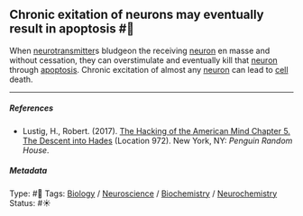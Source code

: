## Chronic exitation of neurons may eventually result in apoptosis  #🧠

When [neurotransmitter](Neurotransmitter.md)s bludgeon the receiving [neuron](Neuron.md) en masse and without cessation, they can overstimulate and eventually kill that [neuron](Neuron.md) through [apoptosis](Apoptosis.md).  Chronic excitation of almost any [neuron](Neuron.md) can lead to [cell]() death.

---

##### References

* Lustig, H., Robert. (2017). [The Hacking of the American Mind Chapter 5. The Descent into Hades](The%20Hacking%20of%20the%20American%20Mind%20Chapter%205.%20The%20Descent%20into%20Hades.md) (Location 972). New York, NY: *Penguin Random House*.

##### Metadata

Type: #🔴 
Tags: [Biology]() / [Neuroscience](Neuroscience.md) / [Biochemistry](Biochemistry.md) / [Neurochemistry](Neurochemistry.md) 
Status: #☀️ 
